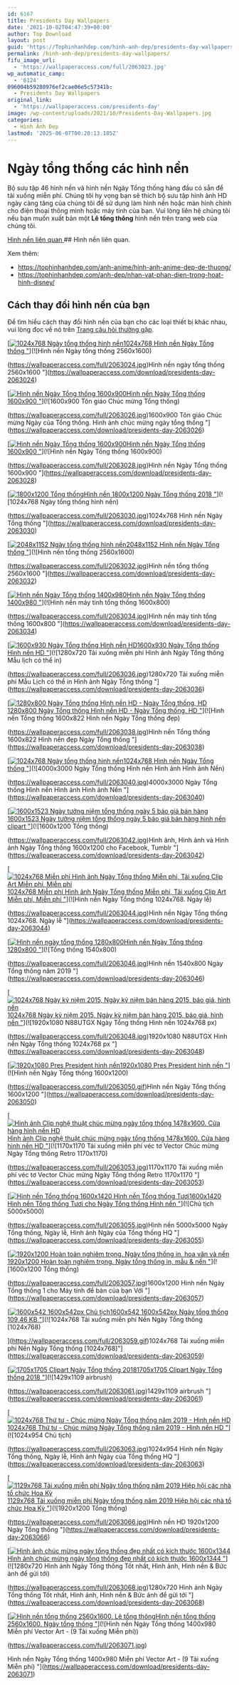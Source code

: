 ```yaml
---
id: 6167
title: Presidents Day Wallpapers
date: '2021-10-02T04:47:39+00:00'
author: Top Download
layout: post
guid: 'https://Tophinhanhdep.com/hinh-anh-dep/presidents-day-wallpapers/'
permalink: /hinh-anh-dep/presidents-day-wallpapers/
fifu_image_url:
  - 'https://wallpaperaccess.com/full/2063023.jpg'
wp_automatic_camp:
  - '6124'
096004b59280976ef2cae06e5c57341b:
  - Presidents Day Wallpapers
original_link:
  - 'https://wallpaperaccess.com/presidents-day'
image: /wp-content/uploads/2021/10/Presidents-Day-Wallpapers.jpg
categories:
  - Hình Ảnh Đẹp
lastmod: '2025-06-07T00:20:13.185Z'
---
```

# Ngày tổng thống các hình nền

Bộ sưu tập 46 hình nền và hình nền Ngày Tổng thống hàng đầu có sẵn để tải xuống miễn phí. Chúng tôi hy vọng bạn sẽ thích bộ sưu tập hình ảnh HD ngày càng tăng của chúng tôi để sử dụng làm hình nền hoặc màn hình chính cho điện thoại thông minh hoặc máy tính của bạn. Vui lòng liên hệ chúng tôi nếu bạn muốn xuất bản một **Lê tổng thông** hình nền trên trang web của chúng tôi.

[Hình nền liên quan ](#related) ## Hình nền liên quan.

   
 Xem thêm:

   
- <https://tophinhanhdep.com/anh-anime/hinh-anh-anime-dep-de-thuong/>
- <https://tophinhanhdep.com/anh-dep/nhan-vat-phan-dien-trong-hoat-hinh-disney/>

## Cách thay đổi hình nền của bạn

Để tìm hiểu cách thay đổi hình nền của bạn cho các loại thiết bị khác nhau, vui lòng đọc về nó trên [Trang câu hỏi thường gặp](https://tophinhanhdep.com/faq/).

  
[[![1024x768 Ngày tổng thống hình nền](https://wallpaperaccess.com/full/2063023.jpg)1024x768 Hình nền Ngày Tổng thống "](https://wallpaperaccess.com/download/presidents-day-2063023)](![Hình nền Ngày tổng thống 2560x1600)

(https://wallpaperaccess.com/full/2063024.jpg)Hình nền ngày tổng thống 2560x1600 "](https://wallpaperaccess.com/download/presidents-day-2063024)

[[![Hình nền Ngày Tổng thống 1600x900](https://wallpaperaccess.com/full/2063025.jpg)Hình nền Ngày Tổng thống 1600x900 "](https://wallpaperaccess.com/download/presidents-day-2063025)](![1600x900 Tôn giáo Chúc mừng Tổng thống)

(https://wallpaperaccess.com/full/2063026.jpg)1600x900 Tôn giáo Chúc mừng Ngày của Tổng thống. Hình ảnh chúc mừng ngày tổng thống "](https://wallpaperaccess.com/download/presidents-day-2063026)

[[![Hình nền Ngày Tổng thống 1600x900](https://wallpaperaccess.com/full/2063027.jpg)Hình nền Ngày Tổng thống 1600x900 "](https://wallpaperaccess.com/download/presidents-day-2063027)](![Hình nền Ngày Tổng thống 1600x900)

(https://wallpaperaccess.com/full/2063028.jpg)Hình nền Ngày Tổng thống 1600x900 "](https://wallpaperaccess.com/download/presidents-day-2063028)

[[![1800x1200 Tổng thống](https://wallpaperaccess.com/full/2063029.jpg)Hình nền 1800x1200 Ngày Tổng thống 2018 "](https://wallpaperaccess.com/download/presidents-day-2063029)](![1024x768 Ngày tổng thống hình nền)

(https://wallpaperaccess.com/full/2063030.jpg)1024x768 Hình nền Ngày Tổng thống "](https://wallpaperaccess.com/download/presidents-day-2063030)

[[![2048x1152 Ngày tổng thống hình nền](https://wallpaperaccess.com/full/2063031.jpg)2048x1152 Hình nền Ngày Tổng thống "](https://wallpaperaccess.com/download/presidents-day-2063031)](![Hình nền tổng thống 2560x1600)

(https://wallpaperaccess.com/full/2063032.jpg)Hình nền tổng thống 2560x1600 "](https://wallpaperaccess.com/download/presidents-day-2063032)

[[![Hình nền Ngày Tổng thống 1400x980](https://wallpaperaccess.com/full/2063033.jpg)Hình nền Ngày Tổng thống 1400x980 "](https://wallpaperaccess.com/download/presidents-day-2063033)](![Hình nền máy tính tổng thống 1600x800)

(https://wallpaperaccess.com/full/2063034.jpg)Hình nền máy tính tổng thống 1600x800 "](https://wallpaperaccess.com/download/presidents-day-2063034)

[[![1600x930 Ngày Tổng thống Hình nền HD](https://wallpaperaccess.com/full/2063035.jpg)1600x930 Ngày Tổng thống Hình nền HD "](https://wallpaperaccess.com/download/presidents-day-2063035)](![1280x720 Tải xuống miễn phí Hình ảnh Ngày Tổng thống Mẫu lịch có thể in)

(https://wallpaperaccess.com/full/2063036.jpg)1280x720 Tải xuống miễn phí Mẫu Lịch có thể in Hình ảnh Ngày Tổng thống "](https://wallpaperaccess.com/download/presidents-day-2063036)

[[![1280x800 Ngày Tổng thống Hình nền HD - Ngày Tổng thống, HD](https://wallpaperaccess.com/full/2063037.jpg)1280x800 Ngày Tổng thống Hình nền HD - Ngày Tổng thống, HD "](https://wallpaperaccess.com/download/presidents-day-2063037)](![Hình nền Tổng thống 1600x822 Hình nền Ngày Tổng thống đẹp)

(https://wallpaperaccess.com/full/2063038.jpg)Hình nền Tổng thống 1600x822 Hình nền đẹp Ngày Tổng thống "](https://wallpaperaccess.com/download/presidents-day-2063038)

[[![1024x768 Ngày tổng thống hình nền](https://wallpaperaccess.com/full/2063039.jpg)1024x768 Hình nền Ngày Tổng thống "](https://wallpaperaccess.com/download/presidents-day-2063039)](![4000x3000 Ngày Tổng thống Hình nền Hình ảnh Hình ảnh Nền)

(https://wallpaperaccess.com/full/2063040.jpg)4000x3000 Ngày Tổng thống Hình nền Hình ảnh Hình ảnh Nền "](https://wallpaperaccess.com/download/presidents-day-2063040)

[[![1600x1523 Ngày tưởng niệm tổng thống ngày 5 báo giá bán hàng](https://wallpaperaccess.com/full/2063041.jpg)1600x1523 Ngày tưởng niệm tổng thống ngày 5 báo giá bán hàng hình nền clipart "](https://wallpaperaccess.com/download/presidents-day-2063041)](![1600x1200 Tổng thống)

(https://wallpaperaccess.com/full/2063042.jpg)Hình ảnh, Hình ảnh và Hình ảnh Ngày Tổng thống 1600x1200 cho Facebook, Tumblr "](https://wallpaperaccess.com/download/presidents-day-2063042)

[[![1024x768 Miễn phí Hình ảnh Ngày Tổng thống Miễn phí, Tải xuống Clip Art Miễn phí, Miễn phí](https://wallpaperaccess.com/full/2063043.gif)1024x768 Miễn phí Hình ảnh Ngày Tổng thống Miễn phí, Tải xuống Clip Art Miễn phí, Miễn phí "](https://wallpaperaccess.com/download/presidents-day-2063043)](![Hình nền Ngày Tổng thống 1024x768.  Ngày lễ)

(https://wallpaperaccess.com/full/2063044.jpg)Hình nền Ngày Tổng thống 1024x768. Ngày lễ "](https://wallpaperaccess.com/download/presidents-day-2063044)

[[![Hình nền ngày tổng thống 1280x800](https://wallpaperaccess.com/full/2063045.jpg)Hình nền Ngày Tổng thống 1280x800 "](https://wallpaperaccess.com/download/presidents-day-2063045)](![Tổng thống 1540x800)

(https://wallpaperaccess.com/full/2063046.jpg)Hình nền 1540x800 Ngày Tổng thống năm 2019 "](https://wallpaperaccess.com/download/presidents-day-2063046)

[[![1024x768 Ngày kỷ niệm 2015, Ngày kỷ niệm bán hàng 2015, báo giá, hình nền](https://wallpaperaccess.com/full/1804186.jpg)1024x768 Ngày kỷ niệm 2015, Ngày kỷ niệm bán hàng 2015, báo giá, hình nền "](https://wallpaperaccess.com/download/presidents-day-1804186)](![1920x1080 N88UTGX Ngày Tổng thống Hình nền 1024x768 px)

(https://wallpaperaccess.com/full/2063048.jpg)1920x1080 N88UTGX Hình nền Ngày Tổng thống 1024x768 px "](https://wallpaperaccess.com/download/presidents-day-2063048)

[[![1920x1080 Pres President hình nền](https://wallpaperaccess.com/full/2063049.jpg)1920x1080 Pres President hình nền "](https://wallpaperaccess.com/download/presidents-day-2063049)](![Hình nền Ngày Tổng thống 1600x1200)

(https://wallpaperaccess.com/full/2063050.gif)Hình nền Ngày Tổng thống 1600x1200 "](https://wallpaperaccess.com/download/presidents-day-2063050)

[[![Hình ảnh Clip nghệ thuật chúc mừng ngày tổng thống 1478x1600.  Cửa hàng hình nền HD](https://wallpaperaccess.com/full/2063051.png)Hình ảnh Clip nghệ thuật chúc mừng ngày tổng thống 1478x1600. Cửa hàng hình nền HD "](https://wallpaperaccess.com/download/presidents-day-2063051)](![1170x1170 Tải xuống miễn phí véc tơ Vector Chúc mừng Ngày Tổng thống Retro 1170x1170)

(https://wallpaperaccess.com/full/2063053.jpg)1170x1170 Tải xuống miễn phí véc tơ Vector Chúc mừng Ngày Tổng thống Retro 1170x1170 "](https://wallpaperaccess.com/download/presidents-day-2063053)

[[![Hình nền Tổng thống 1600x1420 Hình nền Tổng thống Tươi](https://wallpaperaccess.com/full/2063054.jpg)1600x1420 Hình nền Tổng thống Tươi cho Ngày Tổng thống Hình nền "](https://wallpaperaccess.com/download/presidents-day-2063054)](![Chủ tịch 5000x5000)

(https://wallpaperaccess.com/full/2063055.jpg)Hình nền 5000x5000 Ngày Tổng thống, Ngày lễ, Hình ảnh Ngày của Tổng thống HQ "](https://wallpaperaccess.com/download/presidents-day-2063055)

[[![1920x1200 Hoàn toàn nghiêm trọng.  Ngày tổng thống in, hoa văn và nền](https://wallpaperaccess.com/full/2063056.png)1920x1200 Hoàn toàn nghiêm trọng. Ngày tổng thống in, mẫu &amp; nền "](https://wallpaperaccess.com/download/presidents-day-2063056)](![1600x1200 Tổng thống)

(https://wallpaperaccess.com/full/2063057.jpg)1600x1200 Hình nền Ngày Tổng thống 1 cho Máy tính để bàn của bạn Với "](https://wallpaperaccess.com/download/presidents-day-2063057)

[[![1600x542 1600x542px Chủ tịch](https://wallpaperaccess.com/full/2063058.jpg)1600x542 1600x542px Ngày tổng thống 109,46 KB "](https://wallpaperaccess.com/download/presidents-day-2063058)](![1024x768 Tải xuống miễn phí Nền Ngày Tổng thống [1024x768)

](https://wallpaperaccess.com/full/2063059.gif)1024x768 Tải xuống miễn phí Nền Ngày Tổng thống \[1024x768\]"](https://wallpaperaccess.com/download/presidents-day-2063059)

[[![1705x1705 Clipart Ngày Tổng thống 2018](https://wallpaperaccess.com/full/2063060.jpg)1705x1705 Clipart Ngày Tổng thống 2018 "](https://wallpaperaccess.com/download/presidents-day-2063060)](![1429x1109 airbrush)

(https://wallpaperaccess.com/full/2063061.jpg)1429x1109 airbrush "](https://wallpaperaccess.com/download/presidents-day-2063061)

[[![1024x768 Thứ tư - Chúc mừng Ngày Tổng thống năm 2019 - Hình nền HD](https://wallpaperaccess.com/full/2063062.jpg)1024x768 Thứ tư - Chúc mừng Ngày Tổng thống năm 2019 - Hình nền HD "](https://wallpaperaccess.com/download/presidents-day-2063062)](![1024x954 Chủ tịch)

(https://wallpaperaccess.com/full/2063063.jpg)1024x954 Hình nền Ngày Tổng thống, Ngày lễ, Hình ảnh Ngày của Tổng thống HQ "](https://wallpaperaccess.com/download/presidents-day-2063063)

[[![1129x768 Tải xuống miễn phí Ngày tổng thống năm 2019 Hiệp hội các nhà tổ chức Hoa Kỳ](https://wallpaperaccess.com/full/2063064.jpg)1129x768 Tải xuống miễn phí Ngày tổng thống năm 2019 Hiệp hội các nhà tổ chức Hoa Kỳ "](https://wallpaperaccess.com/download/presidents-day-2063064)](![1920x1200 Tổng thống)

(https://wallpaperaccess.com/full/2063066.jpg)Hình nền HD 1920x1200 Ngày Tổng thống "](https://wallpaperaccess.com/download/presidents-day-2063066)

[[![Hình ảnh chúc mừng ngày tổng thống đẹp nhất có kích thước 1600x1344](https://wallpaperaccess.com/full/2063067.jpg)Hình ảnh chúc mừng ngày tổng thống đẹp nhất có kích thước 1600x1344 "](https://wallpaperaccess.com/download/presidents-day-2063067)](![1280x720 Hình ảnh Ngày Tổng thống Tốt nhất, Hình ảnh, Hình nền & Bức ảnh để gửi tới)

(https://wallpaperaccess.com/full/2063068.jpg)1280x720 Hình ảnh Ngày Tổng thống Tốt nhất, Hình ảnh, Hình nền &amp; Bức ảnh để gửi tới "](https://wallpaperaccess.com/download/presidents-day-2063068)

[[![Hình nền tổng thống 2560x1600.  Lê tổng thông](https://wallpaperaccess.com/full/2063070.jpg)Hình nền tổng thống 2560x1600. Ngày tổng thống "](https://wallpaperaccess.com/download/presidents-day-2063070)](![Hình nền Ngày Tổng thống 1400x980 Miễn phí Vector Art - (9 Tải xuống Miễn phí))

(https://wallpaperaccess.com/full/2063071.jpg)

Hình nền Ngày Tổng thống 1400x980 Miễn phí Vector Art - (9 Tải xuống Miễn phí) "](https://wallpaperaccess.com/download/presidents-day-2063071)
